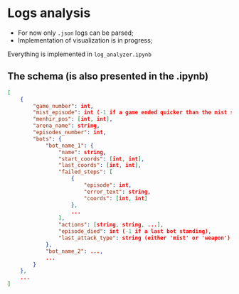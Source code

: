 # Logs analysis
* For now only `.json` logs can be parsed;
* Implementation of visualization is in progress;

Everything is implemented in `log_analyzer.ipynb`

## The schema (is also presented in the .ipynb)

```json
[
    {
        "game_number": int,
        "mist_episode": int (-1 if a game ended quicker than the mist started),
        "menhir_pos": [int, int],
        "arena_name": string,
        "episodes_number": int,
        "bots": {
            "bot_name_1": {
                "name": string,
                "start_coords": [int, int],
                "last_coords": [int, int],
                "failed_steps": [
                    {
                        "episode": int,
                        "error_text": string,
                        "coords": [int, int]
                    },
                    ...
                ],
                "actions": [string, string, ...],
                "episode_died": int (-1 if a last bot standing),
                "last_attack_type": string (either 'mist' or 'weapon')
            },
            "bot_name_2": ...,
            ...
        }
    },
    ...
]
```